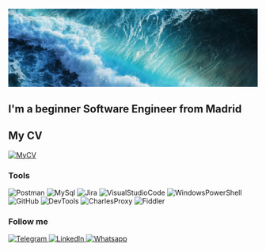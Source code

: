 ![Header](https://github.com/MedullaKs/MedullaKs/blob/main/assets/github.jpg)

## I'm a beginner Software Engineer from Madrid

## My CV
[
![MyCV](https://img.shields.io/badge/-Link-9457EB?style=for-the-badge&logo=)
](https://drive.google.com/file/d/1rorMCmcHWqzjbpiWV-Zpm9X_baVdl4HQ/view?usp=share_link)

### Tools
![Postman](https://img.shields.io/badge/-Postman-006262?style=for-the-badge&logo=Postman)
![MySql](https://img.shields.io/badge/-Sql-006262?style=for-the-badge&logo=mysql&logoColor=DE8B00)
![Jira](https://img.shields.io/badge/-Jira-006262?style=for-the-badge&logo=Jira&logoColor=0D79F7)
![VisualStudioCode](https://img.shields.io/badge/-VisualStudioCode-006262?style=for-the-badge&logo=visualstudiocode&logoColor=1B84CA)
![WindowsPowerShell](https://img.shields.io/badge/-PowerShell-006262?style=for-the-badge&logo=powershell)
![GitHub](https://img.shields.io/badge/-GitHub-006262?style=for-the-badge&logo=github)
![DevTools](https://img.shields.io/badge/-DevTools-006262?style=for-the-badge&logo=googlechrome)
![CharlesProxy](https://img.shields.io/badge/-CharlesProxy-006262?style=for-the-badge&logo=charlesproxy)
![Fiddler](https://img.shields.io/badge/-Fiddler-006262?style=for-the-badge&logo=fiddleclassic)

### Follow me
[
![Telegram](https://img.shields.io/badge/-Telegram-006262?style=for-the-badge&logo=Telegram) 
](https://t.me/medullaks)
[
![LinkedIn](https://img.shields.io/badge/-LinkedIn-006262?style=for-the-badge&logo=linkedin&logoColor=0073B1)
](https://www.linkedin.com/in/medullaks/)
[
![Whatsapp](https://img.shields.io/badge/-Whatsapp-006262?style=for-the-badge&logo=whatsapp)
](https://wa.me/34667001687)